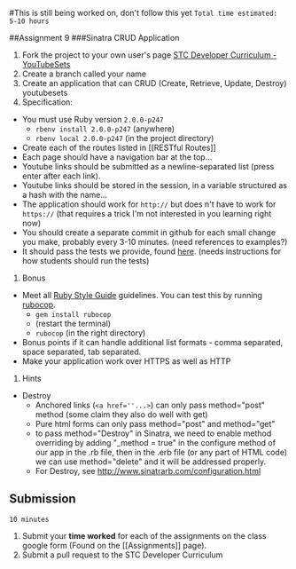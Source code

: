 #This is still being worked on, don't follow this yet
`Total time estimated: 5-10 hours`

##Assignment 9
###Sinatra CRUD Application
1. Fork the project to your own user's page [STC Developer Curriculum - YouTubeSets](https://github.com/yale-stc-developer-curriculum/youtubesets)
1. Create a branch called your name
1. Create an application that can CRUD (Create, Retrieve, Update, Destroy) youtubesets
1. Specification:
  - You must use Ruby version `2.0.0-p247`
    - `rbenv install 2.0.0-p247` (anywhere) 
    - `rbenv local 2.0.0-p247` (in the project directory)
  - Create each of the routes listed in [[RESTful Routes]]
  - Each page should have a navigation bar at the top...
  - Youtube links should be submitted as a newline-separated list (press enter after each link).
  - Youtube links should be stored in the session, in a variable structured as a hash with the name...
  - The application should work for `http://` but does n't have to work for `https://` (that requires a trick I'm not interested in you learning right now)
  - You should create a separate commit in github for each small change you make, probably every 3-10 minutes. (need references to examples?)
  - It should pass the tests we provide, found [here](https://github.com/orenyk/sinatra_test). (needs instructions for how students should run the tests)
1. Bonus
  - Meet all [Ruby Style Guide](https://github.com/bbatsov/ruby-style-guide) guidelines. You can test this by running [rubocop](https://github.com/bbatsov/rubocop).
    - `gem install rubocop`
    - (restart the terminal)
    - `rubocop` (in the right directory)
  - Bonus points if it can handle additional list formats - comma separated, space separated, tab separated.
  - Make your application work over HTTPS as well as HTTP
1. Hints
  - Destroy
    - Anchored links (`<a href=''...>`) can only pass method="post" method (some claim they also do well with get)
    - Pure html forms can only pass method="post" and method="get"
    - to pass method="Destroy" in Sinatra, we need to enable method overriding by adding "_method = true" in the configure method of our app in the .rb file, then in the .erb file (or any part of HTML code) we can use method="delete" and it will be addressed properly.
    - For Destroy, see http://www.sinatrarb.com/configuration.html

## Submission
`10 minutes`

1. Submit your **time worked** for each of the assignments on the class google form (Found on the [[Assignments]] page).
2. Submit a pull request to the STC Developer Curriculum
